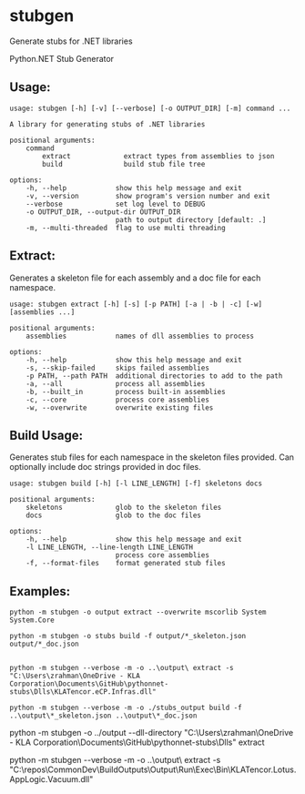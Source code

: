 # stubgen

Generate stubs for .NET libraries

Python.NET Stub Generator

## Usage:

    usage: stubgen [-h] [-v] [--verbose] [-o OUTPUT_DIR] [-m] command ...

    A library for generating stubs of .NET libraries

    positional arguments:
        command
            extract             extract types from assemblies to json
            build               build stub file tree

    options:
        -h, --help            show this help message and exit
        -v, --version         show program's version number and exit
        --verbose             set log level to DEBUG
        -o OUTPUT_DIR, --output-dir OUTPUT_DIR
                              path to output directory [default: .]
        -m, --multi-threaded  flag to use multi threading

## Extract:

Generates a skeleton file for each assembly and a doc file for each namespace.

    usage: stubgen extract [-h] [-s] [-p PATH] [-a | -b | -c] [-w] [assemblies ...]

    positional arguments:
        assemblies            names of dll assemblies to process

    options:
        -h, --help            show this help message and exit
        -s, --skip-failed     skips failed assemblies
        -p PATH, --path PATH  additional directories to add to the path
        -a, --all             process all assemblies
        -b, --built_in        process built-in assemblies
        -c, --core            process core assemblies
        -w, --overwrite       overwrite existing files

## Build Usage:

Generates stub files for each namespace in the skeleton files provided. Can optionally include doc strings provided in doc files.

    usage: stubgen build [-h] [-l LINE_LENGTH] [-f] skeletons docs

    positional arguments:
        skeletons             glob to the skeleton files
        docs                  glob to the doc files

    options:
        -h, --help            show this help message and exit
        -l LINE_LENGTH, --line-length LINE_LENGTH
                              process core assemblies
        -f, --format-files    format generated stub files


## Examples:

    python -m stubgen -o output extract --overwrite mscorlib System System.Core

    python -m stubgen -o stubs build -f output/*_skeleton.json output/*_doc.json


    python -m stubgen --verbose -m -o ..\output\ extract -s "C:\Users\zrahman\OneDrive - KLA Corporation\Documents\GitHub\pythonnet-stubs\Dlls\KLATencor.eCP.Infras.dll"

    python -m stubgen --verbose -m -o ./stubs_output build -f ..\output\*_skeleton.json ..\output\*_doc.json

python -m stubgen -o ../output --dll-directory "C:\Users\zrahman\OneDrive - KLA Corporation\Documents\GitHub\pythonnet-stubs\Dlls" extract

python -m stubgen --verbose -m -o ..\output\ extract -s "C:\repos\CommonDev\BuildOutputs\Output\Run\Exec\Bin\KLATencor.Lotus.AppLogic.Vacuum.dll"



